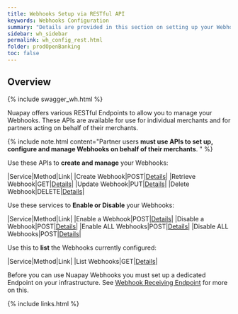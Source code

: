 ```yaml
---
title: Webhooks Setup via RESTful API 
keywords: Webhooks Configuration
summary: "Details are provided in this section on setting up your Webhook Endpoint and listening for events via RESTful API"
sidebar: wh_sidebar
permalink: wh_config_rest.html
folder: prodOpenBanking
toc: false
---
```


## Overview

{% include swagger_wh.html %}

Nuapay offers various RESTful Endpoints to allow you to manage your Webhooks. These APIs are available for use for individual merchants and for partners acting on behalf of their merchants. 

{% include note.html content="Partner users **must use APIs to set up, configure and manage Webhooks on behalf of their merchants**. " %}


Use these APIs to **create and manage** your Webhooks:

|Service|Method|Link|
|Create Webhook|POST|[Details](wh_restcreate.html)|
|Retrieve Webhook|GET|[Details](wh_restretrieve.html)|
|Update Webhook|PUT|[Details](wh_restupdel.html)|
|Delete Webhook|DELETE|[Details](wh_restupdel.html)|

Use these services to **Enable or Disable** your Webhooks:

|Service|Method|Link|
|Enable a Webhook|POST|[Details](wh_restenabdisab.html#enable-for-a-single-webhook)|
|Disable a Webhook|POST|[Details](wh_restenabdisab.html#disable-for-a-single-webhook)|
|Enable ALL Webhooks|POST|[Details](wh_restenabdisab.html#enable-all-webhooks)|
|Disable ALL Webhooks|POST|[Details](wh_restenabdisab.html#disable-all-webhooks)|

Use this to **list** the Webhooks currently configured:

|Service|Method|Link|
|List Webhooks|GET|[Details](wh_restlist.html)|


Before you can use Nuapay Webhooks you must set up a dedicated Endpoint on your infrastructure. See [Webhook Receiving Endpoint](wh_receivingep.html) for more on this.





{% include links.html %}
